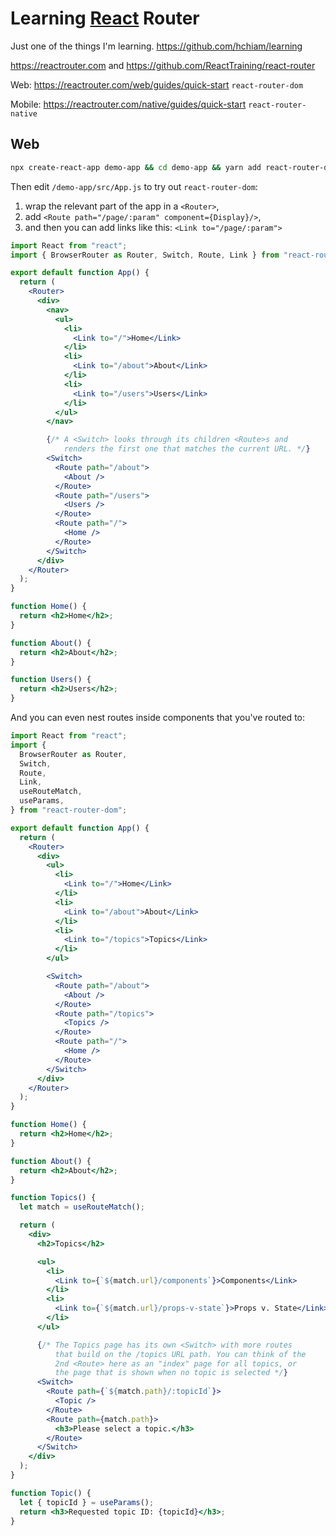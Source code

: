 # Learning [React](https://github.com/hchiam/learning-reactjs) Router

Just one of the things I'm learning. <https://github.com/hchiam/learning>

<https://reactrouter.com> and <https://github.com/ReactTraining/react-router>

Web: <https://reactrouter.com/web/guides/quick-start> `react-router-dom`

Mobile: <https://reactrouter.com/native/guides/quick-start> `react-router-native`

## Web

```bash
npx create-react-app demo-app && cd demo-app && yarn add react-router-dom && yarn start
```

Then edit `/demo-app/src/App.js` to try out `react-router-dom`:

1. wrap the relevant part of the app in a `<Router>`,
2. add `<Route path="/page/:param" component={Display}/>`,
3. and then you can add links like this: `<Link to="/page/:param">`

```jsx
import React from "react";
import { BrowserRouter as Router, Switch, Route, Link } from "react-router-dom";

export default function App() {
  return (
    <Router>
      <div>
        <nav>
          <ul>
            <li>
              <Link to="/">Home</Link>
            </li>
            <li>
              <Link to="/about">About</Link>
            </li>
            <li>
              <Link to="/users">Users</Link>
            </li>
          </ul>
        </nav>

        {/* A <Switch> looks through its children <Route>s and
            renders the first one that matches the current URL. */}
        <Switch>
          <Route path="/about">
            <About />
          </Route>
          <Route path="/users">
            <Users />
          </Route>
          <Route path="/">
            <Home />
          </Route>
        </Switch>
      </div>
    </Router>
  );
}

function Home() {
  return <h2>Home</h2>;
}

function About() {
  return <h2>About</h2>;
}

function Users() {
  return <h2>Users</h2>;
}
```

And you can even nest routes inside components that you've routed to:

```jsx
import React from "react";
import {
  BrowserRouter as Router,
  Switch,
  Route,
  Link,
  useRouteMatch,
  useParams,
} from "react-router-dom";

export default function App() {
  return (
    <Router>
      <div>
        <ul>
          <li>
            <Link to="/">Home</Link>
          </li>
          <li>
            <Link to="/about">About</Link>
          </li>
          <li>
            <Link to="/topics">Topics</Link>
          </li>
        </ul>

        <Switch>
          <Route path="/about">
            <About />
          </Route>
          <Route path="/topics">
            <Topics />
          </Route>
          <Route path="/">
            <Home />
          </Route>
        </Switch>
      </div>
    </Router>
  );
}

function Home() {
  return <h2>Home</h2>;
}

function About() {
  return <h2>About</h2>;
}

function Topics() {
  let match = useRouteMatch();

  return (
    <div>
      <h2>Topics</h2>

      <ul>
        <li>
          <Link to={`${match.url}/components`}>Components</Link>
        </li>
        <li>
          <Link to={`${match.url}/props-v-state`}>Props v. State</Link>
        </li>
      </ul>

      {/* The Topics page has its own <Switch> with more routes
          that build on the /topics URL path. You can think of the
          2nd <Route> here as an "index" page for all topics, or
          the page that is shown when no topic is selected */}
      <Switch>
        <Route path={`${match.path}/:topicId`}>
          <Topic />
        </Route>
        <Route path={match.path}>
          <h3>Please select a topic.</h3>
        </Route>
      </Switch>
    </div>
  );
}

function Topic() {
  let { topicId } = useParams();
  return <h3>Requested topic ID: {topicId}</h3>;
}
```
